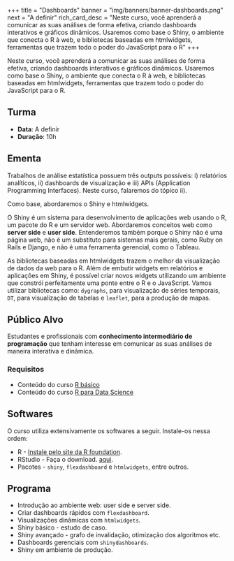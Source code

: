 +++
title = "Dashboards"
banner = "img/banners/banner-dashboards.png"
next = "A definir"
rich_card_desc = "Neste curso, você aprenderá a comunicar as suas análises de forma efetiva, criando dashboards interativos e gráficos dinâmicos. Usaremos como base o Shiny, o ambiente que conecta o R à web, e bibliotecas baseadas em htmlwidgets, ferramentas que trazem todo o poder do JavaScript para o R"
+++

Neste curso, você aprenderá a comunicar as suas análises de forma efetiva, criando dashboards interativos e gráficos dinâmicos. Usaremos como base o Shiny, o ambiente que conecta o R à web, e bibliotecas baseadas em htmlwidgets, ferramentas que trazem todo o poder do JavaScript para o R.

<!--more-->

## Turma

* __Data__: A definir
* __Duração__: 10h

## Ementa

Trabalhos de análise estatística possuem três outputs possíveis: i) relatórios analíticos, ii) dashboards de visualização e iii) APIs (Application Programming Interfaces). Neste curso, falaremos do tópico ii).

Como base, abordaremos o Shiny e htmlwidgets.

O Shiny é um sistema para desenvolvimento de aplicações web usando o R, um pacote do R e um servidor web. Abordaremos conceitos web como __server side__ e __user side__. Entenderemos também porque o Shiny não é uma página web, não é um substituto para sistemas mais gerais, como Ruby on Rails e Django, e não é uma ferramenta gerencial, como o Tableau.

As bibliotecas baseadas em htmlwidgets trazem o melhor da visualização de dados da web para o R. Além de embutir widgets em relatórios e aplicações em Shiny, é possível criar novos widgets utilizando um ambiente que constrói perfeitamente uma ponte entre o R e o JavaScript. Vamos utilizar bibliotecas como: `dygraphs`, para visualização de séries temporais, `DT`, para visualização de tabelas e `leaflet`, para a produção de mapas. 

## Público Alvo

Estudantes e profissionais com __conhecimento intermediário de programação__ que tenham interesse em comunicar as suas análises de maneira interativa e dinâmica.

### Requisitos

- Conteúdo do curso [R básico](http://curso-r.com/cursos/introducao-programacao-r/)
- Conteúdo do curso [R para Data Science](http://curso-r.com/cursos/r4ds/)

## Softwares

O curso utiliza extensivamente os softwares a seguir. Instale-os nessa ordem:

* R - [Instale pelo site da R foundation](https://www.r-project.org/).
* RStudio - Faça o download. [aqui](https://www.rstudio.com/products/rstudio/download/preview/).
* Pacotes - `shiny`, `flexdashboard` e `htmlwidgets`, entre outros.

## Programa

* Introdução ao ambiente web: user side e server side.
* Criar dashboards rápidos com `flexdashboard`.
* Visualizações dinâmicas com `htmlwidgets`.
* Shiny básico - estudo de caso.
* Shiny avançado - grafo de invalidação, otimização dos algoritmos etc.
* Dashboards gerenciais com `shinydashboards`.
* Shiny em ambiente de produção.
